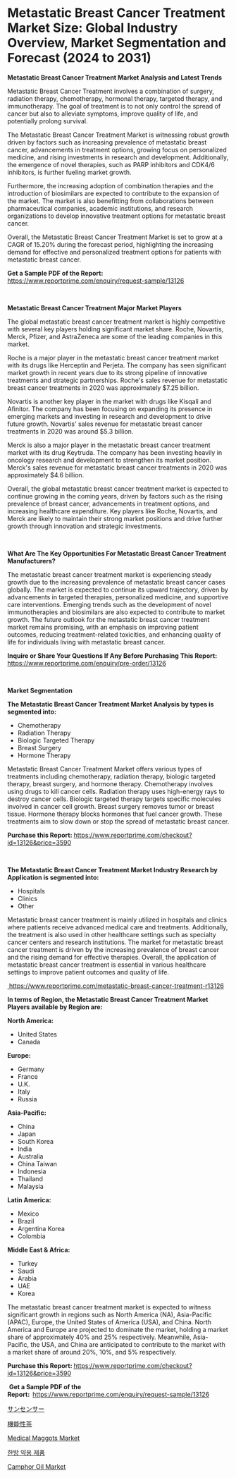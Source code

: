 <p><h1>Metastatic Breast Cancer Treatment Market Size: Global Industry Overview, Market Segmentation and Forecast (2024 to 2031)</h1></p><p><strong>Metastatic Breast Cancer Treatment Market Analysis and Latest Trends</strong></p>
<p><p>Metastatic Breast Cancer Treatment involves a combination of surgery, radiation therapy, chemotherapy, hormonal therapy, targeted therapy, and immunotherapy. The goal of treatment is to not only control the spread of cancer but also to alleviate symptoms, improve quality of life, and potentially prolong survival.</p><p>The Metastatic Breast Cancer Treatment Market is witnessing robust growth driven by factors such as increasing prevalence of metastatic breast cancer, advancements in treatment options, growing focus on personalized medicine, and rising investments in research and development. Additionally, the emergence of novel therapies, such as PARP inhibitors and CDK4/6 inhibitors, is further fueling market growth.</p><p>Furthermore, the increasing adoption of combination therapies and the introduction of biosimilars are expected to contribute to the expansion of the market. The market is also benefitting from collaborations between pharmaceutical companies, academic institutions, and research organizations to develop innovative treatment options for metastatic breast cancer.</p><p>Overall, the Metastatic Breast Cancer Treatment Market is set to grow at a CAGR of 15.20% during the forecast period, highlighting the increasing demand for effective and personalized treatment options for patients with metastatic breast cancer.</p></p>
<p><strong>Get a Sample PDF of the Report:&nbsp;</strong> <a href="https://www.reportprime.com/enquiry/request-sample/13126">https://www.reportprime.com/enquiry/request-sample/13126</a></p>
<p>&nbsp;</p>
<p><strong>Metastatic Breast Cancer Treatment Major Market Players</strong></p>
<p><p>The global metastatic breast cancer treatment market is highly competitive with several key players holding significant market share. Roche, Novartis, Merck, Pfizer, and AstraZeneca are some of the leading companies in this market.</p><p>Roche is a major player in the metastatic breast cancer treatment market with its drugs like Herceptin and Perjeta. The company has seen significant market growth in recent years due to its strong pipeline of innovative treatments and strategic partnerships. Roche's sales revenue for metastatic breast cancer treatments in 2020 was approximately $7.25 billion.</p><p>Novartis is another key player in the market with drugs like Kisqali and Afinitor. The company has been focusing on expanding its presence in emerging markets and investing in research and development to drive future growth. Novartis' sales revenue for metastatic breast cancer treatments in 2020 was around $5.3 billion.</p><p>Merck is also a major player in the metastatic breast cancer treatment market with its drug Keytruda. The company has been investing heavily in oncology research and development to strengthen its market position. Merck's sales revenue for metastatic breast cancer treatments in 2020 was approximately $4.6 billion.</p><p>Overall, the global metastatic breast cancer treatment market is expected to continue growing in the coming years, driven by factors such as the rising prevalence of breast cancer, advancements in treatment options, and increasing healthcare expenditure. Key players like Roche, Novartis, and Merck are likely to maintain their strong market positions and drive further growth through innovation and strategic investments.</p></p>
<p>&nbsp;</p>
<p><strong>What Are The Key Opportunities For Metastatic Breast Cancer Treatment Manufacturers?</strong></p>
<p><p>The metastatic breast cancer treatment market is experiencing steady growth due to the increasing prevalence of metastatic breast cancer cases globally. The market is expected to continue its upward trajectory, driven by advancements in targeted therapies, personalized medicine, and supportive care interventions. Emerging trends such as the development of novel immunotherapies and biosimilars are also expected to contribute to market growth. The future outlook for the metastatic breast cancer treatment market remains promising, with an emphasis on improving patient outcomes, reducing treatment-related toxicities, and enhancing quality of life for individuals living with metastatic breast cancer.</p></p>
<p><strong>Inquire or Share Your Questions If Any Before Purchasing This Report:</strong> <a href="https://www.reportprime.com/enquiry/pre-order/13126">https://www.reportprime.com/enquiry/pre-order/13126</a></p>
<p>&nbsp;</p>
<p><strong>Market Segmentation</strong></p>
<p><strong>The Metastatic Breast Cancer Treatment Market Analysis by types is segmented into:</strong></p>
<p><ul><li>Chemotherapy</li><li>Radiation Therapy</li><li>Biologic Targeted Therapy</li><li>Breast Surgery</li><li>Hormone Therapy</li></ul></p>
<p><p>Metastatic Breast Cancer Treatment Market offers various types of treatments including chemotherapy, radiation therapy, biologic targeted therapy, breast surgery, and hormone therapy. Chemotherapy involves using drugs to kill cancer cells. Radiation therapy uses high-energy rays to destroy cancer cells. Biologic targeted therapy targets specific molecules involved in cancer cell growth. Breast surgery removes tumor or breast tissue. Hormone therapy blocks hormones that fuel cancer growth. These treatments aim to slow down or stop the spread of metastatic breast cancer.</p></p>
<p><strong>Purchase this Report:&nbsp;</strong><a href="https://www.reportprime.com/checkout?id=13126&price=3590">https://www.reportprime.com/checkout?id=13126&price=3590</a></p>
<p>&nbsp;</p>
<p><strong>The Metastatic Breast Cancer Treatment Market Industry Research by Application is segmented into:</strong></p>
<p><ul><li>Hospitals</li><li>Clinics</li><li>Other</li></ul></p>
<p><p>Metastatic breast cancer treatment is mainly utilized in hospitals and clinics where patients receive advanced medical care and treatments. Additionally, the treatment is also used in other healthcare settings such as specialty cancer centers and research institutions. The market for metastatic breast cancer treatment is driven by the increasing prevalence of breast cancer and the rising demand for effective therapies. Overall, the application of metastatic breast cancer treatment is essential in various healthcare settings to improve patient outcomes and quality of life.</p></p>
<p><a href="https://www.reportprime.com/metastatic-breast-cancer-treatment-r13126">&nbsp;https://www.reportprime.com/metastatic-breast-cancer-treatment-r13126</a></p>
<p><strong>In terms of Region, the Metastatic Breast Cancer Treatment Market Players available by Region are:</strong></p>
<p>
    <p> <strong> North America: </strong>
        <ul>
            <li>United States</li>
            <li>Canada</li>
        </ul>
        </p> 
    <p> <strong> Europe: </strong>
        <ul>
            <li>Germany</li>
            <li>France</li>
            <li>U.K.</li>
            <li>Italy</li>
            <li>Russia</li>
        </ul>
        </p> 
    <p> <strong> Asia-Pacific: </strong>
        <ul>
            <li>China</li>
            <li>Japan</li>
            <li>South Korea</li>
            <li>India</li>
            <li>Australia</li>
            <li>China Taiwan</li>
            <li>Indonesia</li>
            <li>Thailand</li>
            <li>Malaysia</li>
        </ul>
        </p> 
    <p> <strong> Latin America: </strong>
        <ul>
            <li>Mexico</li>
            <li>Brazil</li>
            <li>Argentina Korea</li>
            <li>Colombia</li>
        </ul>
        </p> 
    <p> <strong> Middle East & Africa: </strong>
        <ul>
            <li>Turkey</li>
            <li>Saudi</li>
            <li>Arabia</li>
            <li>UAE</li>
            <li>Korea</li>
        </ul>
    </p>
    </p>
<p><p>The metastatic breast cancer treatment market is expected to witness significant growth in regions such as North America (NA), Asia-Pacific (APAC), Europe, the United States of America (USA), and China. North America and Europe are projected to dominate the market, holding a market share of approximately 40% and 25% respectively. Meanwhile, Asia-Pacific, the USA, and China are anticipated to contribute to the market with a market share of around 20%, 10%, and 5% respectively.</p></p>
<p><strong>Purchase this Report: </strong><a href="https://www.reportprime.com/checkout?id=13126&price=3590">https://www.reportprime.com/checkout?id=13126&price=3590</a></p>
<p>&nbsp;<strong>Get a Sample PDF of the Report:&nbsp;&nbsp;</strong><a href="https://www.reportprime.com/enquiry/request-sample/13126">https://www.reportprime.com/enquiry/request-sample/13126</a></p>
<p><strong></strong></p>
<p><p><a href="https://github.com/EthanMorar2011/Market-Research-Report-List-1/blob/main/797836827377.md">サンセンサー</a></p><p><a href="https://medium.com/@marcosoenrt565736/%E6%A9%9F%E8%83%BD%E6%80%A7%E8%8C%B6%E5%B8%82%E5%A0%B4%E3%81%AF-%E5%B8%82%E5%A0%B4%E3%82%B7%E3%82%A7%E3%82%A2-%E5%B8%82%E5%A0%B4%E5%8B%95%E5%90%91-%E5%B8%82%E5%A0%B4%E6%88%90%E9%95%B7%E3%81%AB%E9%96%A2%E3%81%99%E3%82%8B%E6%83%85%E5%A0%B1%E3%82%92%E6%8F%90%E4%BE%9B%E3%81%97%E3%81%BE%E3%81%99-dc5afb2df48e">機能性茶</a></p><p><a href="https://github.com/jodemen/Market-Research-Report-List-2/blob/main/medical-maggots-market.md">Medical Maggots Market</a></p><p><a href="https://medium.com/@thib_harou/%ED%95%9C%EC%95%BD-%EC%9D%98%EC%95%BD%ED%92%88-%EC%8B%9C%EC%9E%A5-%EC%A0%90%EC%9C%A0%EC%9C%A8-%EB%B3%80%ED%99%94%EC%99%80-%EC%8B%9C%EC%9E%A5-%EC%84%B1%EC%9E%A5-%EC%B6%94%EC%9D%B4-2024%EB%85%84-2031%EB%85%84-09f025a80372">한방 약용 제품</a></p><p><a href="https://issuu.com/reportprime-2/docs/camphor-oil-market-size-2030.pptx">Camphor Oil Market</a></p></p>